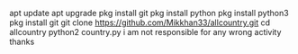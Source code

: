 apt update
apt upgrade
pkg install git
pkg install python
pkg install python3
pkg install git
git clone https://github.com/Mikkhan33/allcountry.git
cd allcountry
python2 country.py
i am not responsible for any wrong activity thanks
